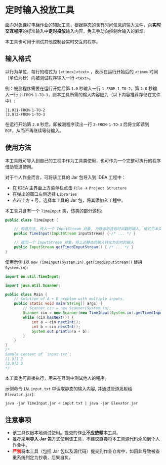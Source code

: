 # 定时输入投放工具

面向对象课程电梯作业的辅助工具，根据静态的含有时间信息的输入文件，向**实时交互程序**的标准输入中**定时投放**输入内容，免去手动向控制台输入的麻烦。

本工具也可用于测试其他控制台实时交互的程序。

## 输入格式

以行为单位，每行的格式为 `[<time>]<text>` ，表示在运行开始后的 `<time>` 时间（单位为秒）向被测试程序输入一行 `<text>`。

例：被测程序需要在运行开始后第 `1.0` 秒输入一行 `1-FROM-1-TO-2`，第 `2.0` 秒输入一行 `2-FROM-1-TO-3`，则本工具所需的输入内容应为（以下内容推荐存储在文件中）:

    [1.0]1-FROM-1-TO-2
    [2.0]2-FROM-1-TO-3

在运行开始第 `2.0` 秒后，即被测程序读出一行 `2-FROM-1-TO-3` 后将立即读到 `EOF`，从而不再继续等待输入。

## 使用方法

本工具既可导入到自己的工程中作为工具类使用，也可作为一个完整可执行的程序借助管道使用。

对于个人作业而言，可将该工具的 Jar 包导入到 IDEA 工程中：

- 在 IDEA 主界面上方菜单栏点击 `File` \-\> `Project Structure`
- 在弹出的窗口左侧选择 `Libraries`
- 点击上方 `+` 号，选择本工具的 Jar 包，将其添加入工程中。

本工具只含有一个 `TimeInput` 类，该类的部分源码:

```java
public class TimeInput {

    // 构造方法, 传入一个 InputStream 对象, 为静态的含有时间戳的输入, 格式见本文上一节
    public TimeInput(InputStream inputStream) { /* ... */ }

    // 返回一个 InputStream 对象，将上述静态的输入转化为实时的输入
    public InputStream getTimedInputStream() { /* ... */ }
}
```

使用示例 (以 `new TimeInput(System.in).getTimedInputStream()` 替换 `System.in`):

```java
import oo.util.TimeInput;

import java.util.Scanner;

public class Main {
    // Solution of A + B problem with multiple inputs.
    public static void main(String[] args) {
        // Scanner cin = new Scanner(System.in);
        Scanner cin = new Scanner(new TimeInput(System.in).getTimedInputStream());
        while (cin.hasNext()) {
            int a = cin.nextInt();
            int b = cin.nextInt();
            System.out.println(a + b);
        }
    }
}
/*
Sample content of `input.txt`:
[1.0]1 2
[2.0]2 3
*/
```

本工具也可直接执行，用来在互测中测试他人的程序。

示例命令 (从 `input.txt` 中读取静态的输入内容, 并通过管道发射给 `Elevator.jar`):

```shell
java -jar TimeInput.jar < input.txt | java -jar Elevator.jar 
```

## 注意事项

- 该工具仅限本地调试使用。提交的作业**不应依赖**本工具。
- 推荐采用**导入 Jar 包**方式使用该工具，不建议直接将本工具源代码添加到个人作业中。
- <font color="red">**严禁**</font>将本工具（包括 Jar 包以及源代码）提交到作业仓库中，如因此导致被查重系统判定为抄袭，后果自负。
